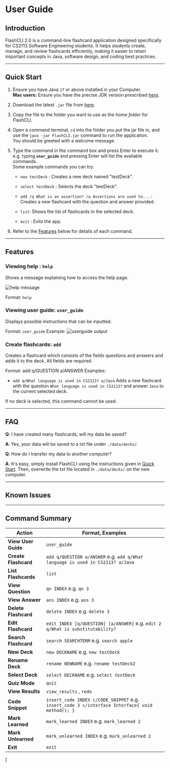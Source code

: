 # User Guide

## Introduction

FlashCLI 2.0 is a command-line flashcard application designed specifically for CS2113 Software Engineering students. It helps students create, manage, and review flashcards efficiently, making it easier to retain important concepts in Java, software design, and coding best practices.

--------------------------------------------------------------------------------------------------------------------
## Quick Start

1. Ensure you have Java `17` or above installed in your Computer.<br>
   **Mac users:** Ensure you have the precise JDK version prescribed [here](https://se-education.org/guides/tutorials/javaInstallationMac.html).

2. Download the latest `.jar` file from [here](https://github.com/AY2425S2-CS2113-F11-4/tp/releases).

3. Copy the file to the folder you want to use as the _home folder_ for FlashCLI.

4. Open a command terminal, `cd` into the folder you put the jar file in, and use the `java -jar FlashCLI.jar` command to run the application.<br>
   You should be greeted with a welcome message.

5. Type the command in the command box and press Enter to execute it. e.g. typing **`user_guide`** and pressing Enter will list the available commands.<br>
   Some example commands you can try:

    * `new testDeck` : Creates a new deck named "testDeck".

    * `select testDeck` : Selects the deck "testDeck".

    * `add /q What is an assertion? /a Assertions are used to...` : Creates a new flashcard with the question and answer provided.

    * `list`: Shows the list of flashcards in the selected deck.

    * `exit` : Exits the app.

6. Refer to the [Features](#features) below for details of each command.

--------------------------------------------------------------------------------------------------------------------
## Features

### Viewing help : `help`

Shows a message explaining how to access the help page.

![help message]()

Format: `help`

### Viewing user guide: `user_guide`
Displays possible instructions that can be inputted.

Format: `user_guide`
Example: ![userguide output]()

### Create flashcards: `add`
Creates a flashcard which consists of the fields questions and answers and adds it to the deck. All fields are required.

Format: add q/QUESTION a/ANSWER
Examples:
* `add q/What language is used in CS2113? a/Java` Adds a new flashcard with the question `What language is used in CS2113?` and answer `Java` to the current selected deck. 

If no deck is selected, this command cannot be used.

--------------------------------------------------------------------------------------------------------------------
## FAQ

**Q**: I have created many flashcards, will my data be saved?

**A**: Yes, your data will be saved to a txt file under `./data/decks/`.

**Q**: How do I transfer my data to another computer? 

**A**: It's easy, simply install FlashCLI using the instructions given in [Quick Start](#Quick-Start). Then, overwrite the txt file located in `./data/decks/` on the new computer.

--------------------------------------------------------------------------------------------------------------------

## Known Issues

--------------------------------------------------------------------------------------------------------------------
## Command Summary

| Action               | Format, Examples                                                                                |
|----------------------|-------------------------------------------------------------------------------------------------|
| **View User Guide**  | `user_guide`                                                                                    |
| **Create Flashcard** | `add q/QUESTION a/ANSWER` e.g. `add q/What language is used in CS2113? a/Java`                  |
| **List Flashcards**  | `list`                                                                                          |
| **View Question**    | `qn INDEX` e.g. `qn 3`                                                                          |
| **View Answer**      | `ans INDEX` e.g. `ans 3`                                                                        |
| **Delete Flashcard** | `delete INDEX` e.g. `delete 3`                                                                  |
| **Edit Flashcard**   | `edit INDEX [q/QUESTION] [a/ANSWER]` e.g.  `edit 2 q/What is substitutability?`                 |
| **Search Flashcard** | `search SEARCHTERM` e.g.  `search apple`                                                        |
| **New Deck**         | `new DECKNAME` e.g.  `new testDeck`                                                             |
| **Rename Deck**      | `rename NEWNAME` e.g. `rename testDeck2`                                                        |
| **Select Deck**      | `select DECKNAME` e.g. `select testDeck`                                                        |
| **Quiz Mode**        | `quiz`                                                                                          |
| **View Results**     | `view_results` , `redo`                                                                         |
| **Code Snippet**     | `insert_code INDEX c/CODE_SNIPPET` e.g. `insert_code 3 c/interface Interface{ void method(); }` |
| **Mark Learned**     | `mark_learned INDEX` e.g. `mark_learned 2`                                                      |
| **Mark Unlearned**   | `mark_unlearned INDEX` e.g. `mark_unlearned 2`                                                  |
| **Exit**             | `exit`                                                                                          |
|

